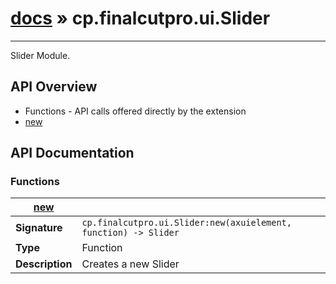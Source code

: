 # [docs](index.md) » cp.finalcutpro.ui.Slider
---

Slider Module.

## API Overview
* Functions - API calls offered directly by the extension
 * [new](#new)

## API Documentation

### Functions

| [new](#new)         |                                                                                     |
| --------------------------------------------|-------------------------------------------------------------------------------------|
| **Signature**                               | `cp.finalcutpro.ui.Slider:new(axuielement, function) -> Slider`                                                                    |
| **Type**                                    | Function                                                                     |
| **Description**                             | Creates a new Slider                                                                     |


